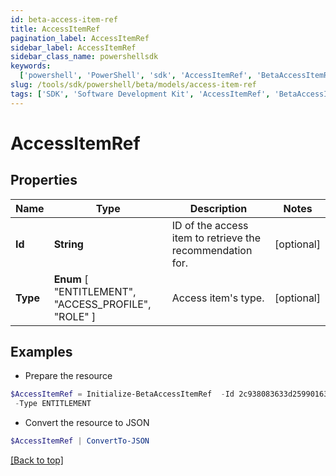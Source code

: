 ```yaml
---
id: beta-access-item-ref
title: AccessItemRef
pagination_label: AccessItemRef
sidebar_label: AccessItemRef
sidebar_class_name: powershellsdk
keywords:
  ['powershell', 'PowerShell', 'sdk', 'AccessItemRef', 'BetaAccessItemRef']
slug: /tools/sdk/powershell/beta/models/access-item-ref
tags: ['SDK', 'Software Development Kit', 'AccessItemRef', 'BetaAccessItemRef']
---
```


# AccessItemRef

## Properties

| Name | Type | Description | Notes |
| --- | --- | --- | --- |
| **Id** | **String** | ID of the access item to retrieve the recommendation for. | [optional] |
| **Type** | **Enum** [ "ENTITLEMENT", "ACCESS_PROFILE", "ROLE" ] | Access item's type. | [optional] |

## Examples

- Prepare the resource

```powershell
$AccessItemRef = Initialize-BetaAccessItemRef  -Id 2c938083633d259901633d2623ec0375 `
 -Type ENTITLEMENT
```

- Convert the resource to JSON

```powershell
$AccessItemRef | ConvertTo-JSON
```

[[Back to top]](#)
